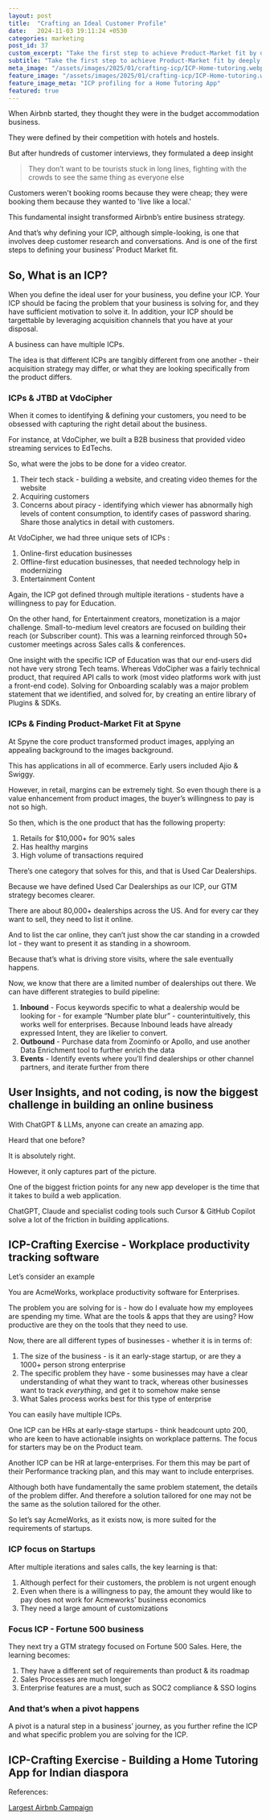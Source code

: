 ```yaml
---
layout: post
title:  "Crafting an Ideal Customer Profile"
date:   2024-11-03 19:11:24 +0530
categories: marketing
post_id: 37
custom_excerpt: "Take the first step to achieve Product-Market fit by deeply understanding your customer's pain points & Jobs to be done"
subtitle: "Take the first step to achieve Product-Market fit by deeply understanding your customer's pain points & Jobs to be done"
meta_image: "/assets/images/2025/01/crafting-icp/ICP-Home-tutoring.webp"
feature_image: "/assets/images/2025/01/crafting-icp/ICP-Home-tutoring.webp"
feature_image_meta: "ICP profiling for a Home Tutoring App"
featured: true
---
```


When Airbnb started, they thought they were in the budget accommodation business. 

They were defined by their competition with hotels and hostels. 

But after hundreds of customer interviews, they formulated a deep insight

> They don’t want to be tourists stuck in long lines, fighting with the crowds to see the same thing as everyone else
> 

Customers weren't booking rooms because they were cheap; they were booking them because they wanted to 'live like a local.' 

This fundamental insight transformed Airbnb’s entire business strategy.

And that’s why defining your ICP, although simple-looking, is one that involves deep customer research and conversations. And is one of the first steps to defining your business’ Product Market fit.

## So, What is an ICP?

When you define the ideal user for your business, you define your ICP. Your ICP should be facing the problem that your business is solving for, and they have sufficient motivation to solve it. In addition, your ICP should be targettable by leveraging acquisition channels that you have at your disposal.

A business can have multiple ICPs. 

The idea is that different ICPs are tangibly different from one another - their acquisition strategy may differ, or what they are looking specifically from the product differs.

### ICPs & JTBD at VdoCipher

When it comes to identifying & defining your customers, you need to be obsessed with capturing the right detail about the business.

For instance, at VdoCipher, we built a B2B business that provided video streaming services to EdTechs.

So, what were the jobs to be done for a video creator.

1. Their tech stack - building a website, and creating video themes for the website
2. Acquiring customers
3. Concerns about piracy - identifying which viewer has abnormally high levels of content consumption, to identify cases of password sharing. Share those analytics in detail with customers.

At VdoCipher, we had three unique sets of ICPs :

1. Online-first education businesses
2. Offline-first education businesses, that needed technology help in modernizing
3. Entertainment Content

Again, the ICP got defined through multiple iterations - students have a willingness to pay for Education. 

On the other hand, for Entertainment creators, monetization is a major challenge. Small-to-medium level creators are focused on building their reach (or Subscriber count). This was a learning reinforced through 50+ customer meetings across Sales calls & conferences.

One insight with the specific ICP of Education was that our end-users did not have very strong Tech teams. Whereas VdoCipher was a fairly technical product, that required API calls to work (most video platforms work with just a front-end code). Solving for Onboarding scalably was a major problem statement that we identified, and solved for, by creating an entire library of Plugins & SDKs.

### ICPs & Finding Product-Market Fit at Spyne

At Spyne the core product transformed product images, applying an appealing background to the images background.

This has applications in all of ecommerce. Early users included Ajio & Swiggy.

However, in retail, margins can be extremely tight. So even though there is a value enhancement from product images, the buyer’s willingness to pay is not so high.

So then, which is the one product that has the following property:

1. Retails for $10,000+ for 90% sales
2. Has healthy margins
3. High volume of transactions required

There’s one category that solves for this, and that is Used Car Dealerships. 

Because we have defined Used Car Dealerships as our ICP, our GTM strategy becomes clearer.

There are about 80,000+ dealerships across the US. And for every car they want to sell, they need to list it online.

And to list the car online, they can’t just show the car standing in a crowded lot - they want to present it as standing in a showroom.

Because that’s what is driving store visits, where the sale eventually happens.

Now, we know that there are a limited number of dealerships out there. We can have different strategies to build pipeline:

1. **Inbound** - Focus keywords specific to what a dealership would be looking for - for example “Number plate blur” - counterintuitively, this works well for enterprises. Because Inbound leads have already expressed Intent, they are likelier to convert.
2. **Outbound** - Purchase data from Zoominfo or Apollo, and use another Data Enrichment tool to further enrich the data
3. **Events** - Identify events where you’ll find dealerships or other channel partners, and iterate further from there

## User Insights, and not coding, is now the biggest challenge in building an online business

With ChatGPT & LLMs, anyone can create an amazing app.

Heard that one before?

It is absolutely right.

However, it only captures part of the picture.

One of the biggest friction points for any new app developer is the time that it takes to build a web application. 

ChatGPT, Claude and specialist coding tools such Cursor & GitHub Copilot solve a lot of the friction in building applications.

## ICP-Crafting Exercise - Workplace productivity tracking software

Let’s consider an example

You are AcmeWorks, workplace productivity software for Enterprises. 

The problem you are solving for is - how do I evaluate how my employees are spending my time. What are the tools & apps that they are using? How productive are they on the tools that they need to use.

Now, there are all different types of businesses - whether it is in terms of:

1. The size of the business - is it an early-stage startup, or are they a 1000+ person strong enterprise 
2. The specific problem they have - some businesses may have a clear understanding of what they want to track, whereas other businesses want to track *everything*, and get it to somehow make sense
3. What Sales process works best for this type of enterprise

You can easily have multiple ICPs.

One ICP can be HRs at early-stage startups - think headcount upto 200, who are keen to have actionable insights on workplace patterns. The focus for starters may be on the Product team.

Another ICP can be HR at large-enterprises. For them this may be part of their Performance tracking plan, and this may want to include enterprises.

Although both have fundamentally the same problem statement, the details of the problem differ. And therefore a solution tailored for one may not be the same as the solution tailored for the other.

So let’s say AcmeWorks, as it exists now, is more suited for the requirements of startups.

### ICP focus on Startups

After multiple iterations and sales calls, the key learning is that:

1. Although perfect for their customers, the problem is not urgent enough
2. Even when there is a willingness to pay, the amount they would like to pay does not work for Acmeworks’ business economics
3. They need a large amount of customizations

### Focus ICP - Fortune 500 business

They next try a GTM strategy focused on Fortune 500 Sales. Here, the learning becomes:

1. They have a different set of requirements than product & its roadmap
2. Sales Processes are much longer
3. Enterprise features are a must, such as SOC2 compliance & SSO logins

### And that’s when a pivot happens

A pivot is a natural step in a business’ journey, as you further refine the ICP and what specific problem you are solving for the ICP.

## ICP-Crafting Exercise - Building a Home Tutoring App for Indian diaspora

References:

[Largest Airbnb Campaign](https://lbbonline.com/news/largest-airbnb-campaign-to-date-tells-travellers-to-live-like-a-local)